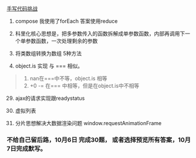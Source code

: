 [手写代码挑战](https://juejin.cn/post/6968713283884974088)

1. compose 我使用了forEach 答案使用reduce




12. 科里化核心思想是，把多参数传入的函数拆解成单参数函数，内部再调用下一个单参数函数，一次处理剩余的参数

27. 将类数组转换为数组 5种方法

28. object.is 实现 与 === 相似。
> 1. nan在===中不等，object.is 相等
> 2. +0 -= 在=== 中相等，但是在object.is中不相等
29. ajax的请求实现跟readystatus

30. 虚拟列表

30. 分片思想解决大数据渲染问题  window.requestAnimationFrame



### 不给自己留后路，10月6日 完成30题， 或者选择预览所有答案，10月7日完成默写。
